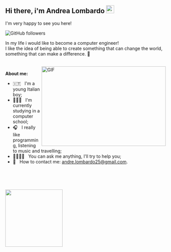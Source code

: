 <h2> Hi there, i'm Andrea Lombardo <img src="https://media.giphy.com/media/hvRJCLFzcasrR4ia7z/giphy.gif" width="25" /> </h2>
 
I'm very happy to see you here!

![GitHub followers](https://img.shields.io/github/followers/andrelombardo?label=Follow&style=social)

In my life i would like to become a computer engineer! <br> 
I like the idea of being able to create something that can change the world, something that can make a difference. 🚀

</br>

<img align="right" alt="GIF" src="https://user-images.githubusercontent.com/103902805/204090193-cb0a4efe-a467-4db8-8a03-3fd874aaae56.png" height="250" width="390" />

**About me:**

- 🇮🇹 &nbsp; I'm a young Italian boy;
- 👨🏻‍💻 &nbsp; I'm currently studying in a computer school;
- 🎧 &nbsp; I really like programming, listening to music and travelling;
- 🫱🏻‍🫲🏾 &nbsp; You can ask me anything, I'll try to help you;
- 📧 &nbsp; How to contact me: andre.lombardo25@gmail.com.

</br>
</br>
</br>

<p>
  <img height="180em" src="https://github-readme-stats.vercel.app/api?username=andrelombardo&show_icons=true&bg_color=00000000" />
</p>

